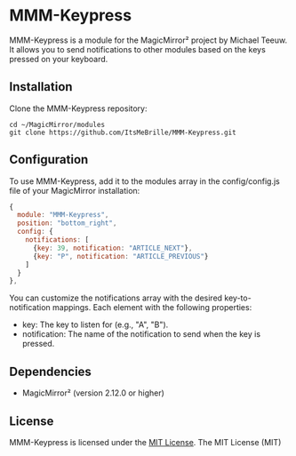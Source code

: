 # MMM-Keypress
MMM-Keypress is a module for the MagicMirror² project by Michael Teeuw. It allows you to send notifications to other modules based on the keys pressed on your keyboard.

## Installation
Clone the MMM-Keypress repository:
```shell
cd ~/MagicMirror/modules
git clone https://github.com/ItsMeBrille/MMM-Keypress.git
```

## Configuration
To use MMM-Keypress, add it to the modules array in the config/config.js file of your MagicMirror installation:
```js
{
  module: "MMM-Keypress",
  position: "bottom_right",
  config: {
    notifications: [
      {key: 39, notification: "ARTICLE_NEXT"},
      {key: "P", notification: "ARTICLE_PREVIOUS"}
    ]
  }
},
```
You can customize the notifications array with the desired key-to-notification mappings. Each element with the following properties:

* key: The key to listen for (e.g., "A", "B").
* notification: The name of the notification to send when the key is pressed.

## Dependencies
* MagicMirror² (version 2.12.0 or higher)

## License
MMM-Keypress is licensed under the [MIT License](LICENSE).
The MIT License (MIT)
